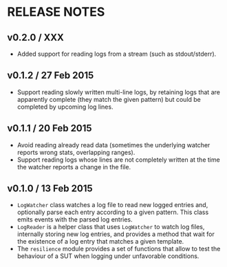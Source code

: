 # RELEASE NOTES

## v0.2.0 / XXX
* Added support for reading logs from a stream (such as stdout/stderr).

## v0.1.2 / 27 Feb 2015
* Support reading slowly written multi-line logs, by retaining logs that are apparently complete (they match the
  given pattern) but could be completed by upcoming log lines.

## v0.1.1 / 20 Feb 2015
* Avoid reading already read data (sometimes the underlying watcher reports wrong stats, overlapping ranges).
* Support reading logs whose lines are not completely written at the time the watcher reports a change in the file.

## v0.1.0 / 13 Feb 2015
* `LogWatcher` class watches a log file to read new logged entries and, optionally parse each entry according to a
  given pattern. This class emits events with the parsed log entries.
* `LogReader` is a helper class that uses `LogWatcher` to watch log files, internally storing new log entries, and 
  provides a method that wait for the existence of a log entry that matches a given template.
* The `resilience` module provides a set of functions that allow to test the behaviour of a SUT when logging
  under unfavorable conditions.
   